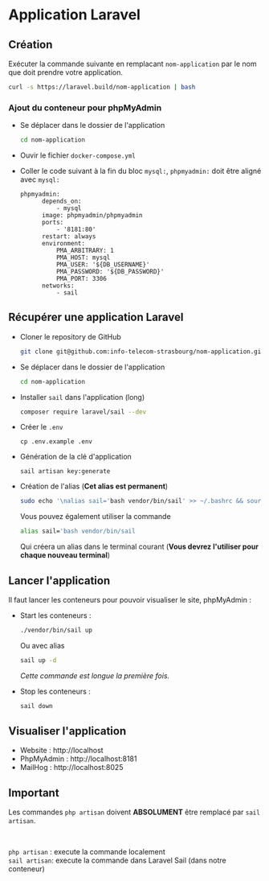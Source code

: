 # Application Laravel

## Création
Exécuter la commande suivante en remplacant `nom-application` par le nom que doit prendre votre application.

```sh
curl -s https://laravel.build/nom-application | bash
```

### Ajout du conteneur pour phpMyAdmin
- Se déplacer dans le dossier de l'application
  ```sh
  cd nom-application
  ```
- Ouvir le fichier `docker-compose.yml`
- Coller le code suivant à la fin du bloc `mysql:`, `phpmyadmin:` doit être aligné avec `mysql:`
  
  ```
  phpmyadmin:
        depends_on:
            - mysql
        image: phpmyadmin/phpmyadmin
        ports:
            - '8181:80'
        restart: always
        environment:
            PMA_ARBITRARY: 1
            PMA_HOST: mysql
            PMA_USER: '${DB_USERNAME}'
            PMA_PASSWORD: '${DB_PASSWORD}'
            PMA_PORT: 3306
        networks:
            - sail
  ```

## Récupérer une application Laravel
- Cloner le repository de GitHub
   ```sh
   git clone git@github.com:info-telecom-strasbourg/nom-application.git
   ```
- Se déplacer dans le dossier de l'application
  ```sh
  cd nom-application
  ```
- Installer `sail` dans l'application (long)
  ```sh
  composer require laravel/sail --dev
  ```
- Créer le `.env`
  ```
  cp .env.example .env
  ```
- Génération de la clé d'application
  ```
  sail artisan key:generate
  ```

- Création de l'alias (**Cet alias est permanent**)
    ```sh
    sudo echo '\nalias sail='bash vendor/bin/sail' >> ~/.bashrc && source ~/.bashrc
    ```
    Vous pouvez également utiliser la commande
    ```sh
    alias sail='bash vendor/bin/sail
    ```
    Qui créera un alias dans le terminal courant (**Vous devrez l'utiliser pour chaque nouveau terminal**)

## Lancer l'application

Il faut lancer les conteneurs pour pouvoir visualiser le site, phpMyAdmin :

- Start les conteneurs :
  ```sh
  ./vendor/bin/sail up
  ```
  Ou avec alias
  ```sh
  sail up -d
  ```
  
  *Cette commande est longue la première fois.*

- Stop les conteneurs : 
  ```sh
  sail down
  ```

## Visualiser l'application

- Website : http://localhost
- PhpMyAdmin : http://localhost:8181
- MailHog : http://localhost:8025

## Important
Les commandes `php artisan` doivent **ABSOLUMENT** être remplacé par `sail artisan`.

<br>

`php artisan` : execute la commande localement<br>
`sail artisan`: execute la commande dans Laravel Sail (dans notre conteneur)
